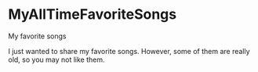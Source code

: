 # MyAllTimeFavoriteSongs
My favorite songs


I just wanted to share my favorite songs. However, some of them are really old, so you may not like them.
